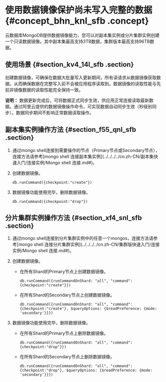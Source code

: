 # 使用数据镜像保护尚未写入完整的数据 {#concept_bhn_knl_sfb .concept}

云数据库MongoDB提供数据镜像能力，您可以对副本集实例或分片集群实例创建一个只读数据镜像。其中副本集最高支持3TB数据，集群版本最高支持96TB数据。

## 使用场景 {#section_kv4_14l_sfb .section}

创建数据镜像，可确保在数据大批量写入更新期间，所有读请求从数据镜像获取数据。从而确保数据在完整写入前不会被应用程序读取到。数据镜像的读取性能与先前非镜像数据的读取性能完全保持一致。

**说明：** 数据更新完成后，可将数据正式同步生效，供应用正常连接读取最新数据。通过阿里云提供的数据镜像操作命令，可实现数据自动同步生效（秒级别同步）。数据同步期间不影响正常数据读取操作。

## 副本集实例操作方法 {#section_f55_qnl_sfb .section}

1.  通过mongo shell连接到需要操作的节点（Primary节点或Secondary节点），连接方法请参考[mongo shell 连接副本集实例](../../../../cn.zh-CN/副本集快速入门/连接实例/Mongo shell 连接.md#)。
2.  创建数据镜像。

    ```
    db.runCommand({checkpoint:"create"})
    ```

3.  数据镜像功能使用完毕，删除数据镜像。

    ```
    db.runCommand({checkpoint:"drop"})
    ```


## 分片集群实例操作方法 {#section_xf4_snl_sfb .section}

1.  通过mongo shell连接到分片集群实例中的任意一个mongos，连接方法请参考[mongo shell 连接分片集群实例](../../../../cn.zh-CN/集群版快速入门/连接实例/Mongo shell 连接.md#)。
2.  创建数据镜像。
    -   在所有Shard的Primary节点上创建数据镜像。

        ```
        db.runCommand({runCommandOnShard: "all", "command": {checkpoint:"create"}})
        ```

    -   在所有Shard的Secondary节点上创建数据镜像。

        ```
        db.runCommand({runCommandOnShard: "all", "command": {checkpoint:"create"}, $queryOptions: {$readPreference: {mode: 'secondary'}}})
        ```

3.  数据镜像功能使用完毕，删除数据镜像。
    -   在所有Shard的Primary节点上删除数据镜像。

        ```
        db.runCommand({runCommandOnShard: "all", "command": {checkpoint:"drop"}})
        ```

    -   在所有Shard的Secondary节点上删除数据镜像。

        ```
        db.runCommand({runCommandOnShard: "all", "command": {checkpoint:"drop"}, $queryOptions: {$readPreference: {mode: 'secondary'}}})
        ```


